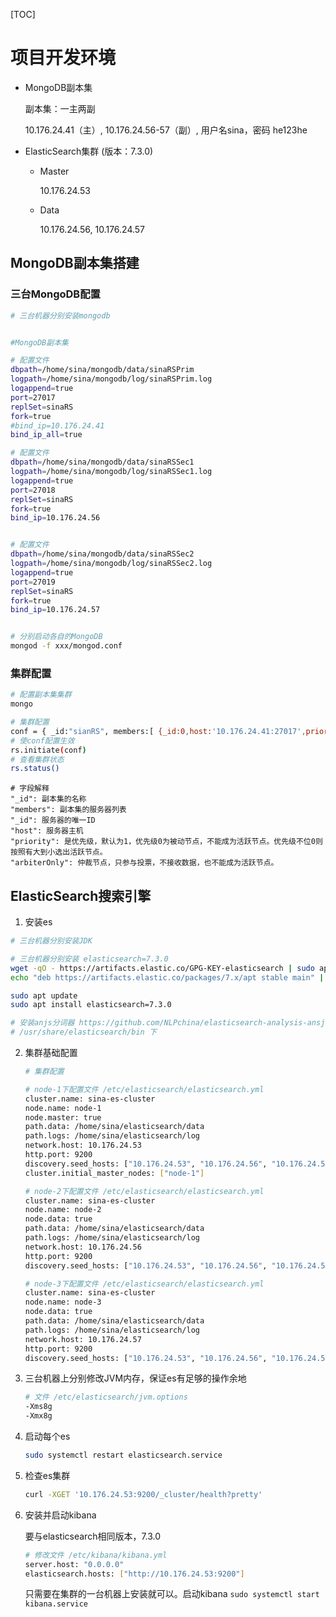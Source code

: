 [TOC]

# 项目开发环境

- MongoDB副本集

  副本集：一主两副

  10.176.24.41（主）, 10.176.24.56-57（副）,    用户名sina，密码 he123he



- ElasticSearch集群 (版本：7.3.0)

  - Master

    10.176.24.53

  - Data

     10.176.24.56, 10.176.24.57



## MongoDB副本集搭建



### 三台MongoDB配置

```bash
# 三台机器分别安装mongodb


#MongoDB副本集

# 配置文件
dbpath=/home/sina/mongodb/data/sinaRSPrim
logpath=/home/sina/mongodb/log/sinaRSPrim.log
logappend=true
port=27017
replSet=sinaRS
fork=true
#bind_ip=10.176.24.41
bind_ip_all=true

# 配置文件
dbpath=/home/sina/mongodb/data/sinaRSSec1
logpath=/home/sina/mongodb/log/sinaRSSec1.log
logappend=true
port=27018
replSet=sinaRS
fork=true
bind_ip=10.176.24.56


# 配置文件
dbpath=/home/sina/mongodb/data/sinaRSSec2
logpath=/home/sina/mongodb/log/sinaRSSec2.log
logappend=true
port=27019
replSet=sinaRS
fork=true
bind_ip=10.176.24.57


# 分别启动各自的MongoDB
mongod -f xxx/mongod.conf
```

###  集群配置

```bash
# 配置副本集集群
mongo

# 集群配置
conf = { _id:"sianRS", members:[ {_id:0,host:'10.176.24.41:27017',priority:2}, {_id:1,host:'10.176.24.56:27018',priority:1}, {_id:2,host:'10.176.24.57:27019',priority:1}]};
# 使conf配置生效
rs.initiate(conf)
# 查看集群状态
rs.status()

```



```
# 字段解释
"_id": 副本集的名称
"members": 副本集的服务器列表
"_id": 服务器的唯一ID
"host": 服务器主机
"priority": 是优先级，默认为1，优先级0为被动节点，不能成为活跃节点。优先级不位0则按照有大到小选出活跃节点。
"arbiterOnly": 仲裁节点，只参与投票，不接收数据，也不能成为活跃节点。
```





## ElasticSearch搜索引擎



1. 安装es

  ```bash
  # 三台机器分别安装JDK

  # 三台机器分别安装 elasticsearch=7.3.0
  wget -qO - https://artifacts.elastic.co/GPG-KEY-elasticsearch | sudo apt-key add -
  echo "deb https://artifacts.elastic.co/packages/7.x/apt stable main" | sudo tee -a /etc/apt/sources.list.d/elastic-7.x.list

  sudo apt update
  sudo apt install elasticsearch=7.3.0
  
  # 安装anjs分词器 https://github.com/NLPchina/elasticsearch-analysis-ansj
  # /usr/share/elasticsearch/bin 下
  
  ```

2. 集群基础配置

   ```bash
   # 集群配置
   
   # node-1下配置文件 /etc/elasticsearch/elasticsearch.yml 
   cluster.name: sina-es-cluster
   node.name: node-1
   node.master: true
   path.data: /home/sina/elasticsearch/data
   path.logs: /home/sina/elasticsearch/log
   network.host: 10.176.24.53
   http.port: 9200
   discovery.seed_hosts: ["10.176.24.53", "10.176.24.56", "10.176.24.57"]
   cluster.initial_master_nodes: ["node-1"]
   
   # node-2下配置文件 /etc/elasticsearch/elasticsearch.yml 
   cluster.name: sina-es-cluster
   node.name: node-2
   node.data: true
   path.data: /home/sina/elasticsearch/data
   path.logs: /home/sina/elasticsearch/log
   network.host: 10.176.24.56
   http.port: 9200
   discovery.seed_hosts: ["10.176.24.53", "10.176.24.56", "10.176.24.57"]
   
   # node-3下配置文件 /etc/elasticsearch/elasticsearch.yml 
   cluster.name: sina-es-cluster
   node.name: node-3
   node.data: true
   path.data: /home/sina/elasticsearch/data
   path.logs: /home/sina/elasticsearch/log
   network.host: 10.176.24.57
   http.port: 9200
   discovery.seed_hosts: ["10.176.24.53", "10.176.24.56", "10.176.24.57"]
   ```

3. 三台机器上分别修改JVM内存，保证es有足够的操作余地

   ```bash
   # 文件 /etc/elasticsearch/jvm.options
   -Xms8g
   -Xmx8g
   ```

4. 启动每个es

   ```bash
   sudo systemctl restart elasticsearch.service
   ```

5. 检查es集群

   ```bash
   curl -XGET '10.176.24.53:9200/_cluster/health?pretty'
   ```

   

6. 安装并启动kibana

   要与elasticsearch相同版本，7.3.0

   ```bash
   # 修改文件 /etc/kibana/kibana.yml
   server.host: "0.0.0.0"
   elasticsearch.hosts: ["http://10.176.24.53:9200"]
   ```

   只需要在集群的一台机器上安装就可以。启动kibana `sudo systemctl start kibana.service`
   
   

